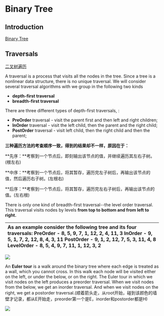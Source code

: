 # Binary Tree

## Introduction

[Binary Tree](https://www.cs.cmu.edu/~adamchik/15-121/lectures/Trees/trees.html)

## Traversals

[二叉树遍历](http://www.jianshu.com/p/456af5480cee)

A traversal is a process that visits all the nodes in the tree. Since a tree is a nonlinear data structure, there is no unique traversal. We will consider several traversal algorithms with we group in the following two kinds

* **depth-first traversal**
* **breadth-first traversal**

There are three different types of depth-first traversals, :

* **PreOrder** traversal - visit the parent first and then left and right children;
* **InOrder** traversal - visit the left child, then the parent and the right child;
* **PostOrder** traversal - visit left child, then the right child and then the parent;

**三种遍历方法的考查顺序一致，得到的结果却不一样，原因在于：**

**先序：**考察到一个节点后，即刻输出该节点的值，并继续遍历其左右子树。\(根左右\)

**中序：**考察到一个节点后，将其暂存，遍历完左子树后，再输出该节点的值，然后遍历右子树。\(左根右\)

**后序：**考察到一个节点后，将其暂存，遍历完左右子树后，再输出该节点的值。\(左右根\)

There is only one kind of breadth-first traversal--the level order traversal. This traversal visits nodes by levels **from top to bottom and from left to right.**

| As an example consider the following tree and its four traversals:  PreOrder - 8, 5, 9, 7, 1, 12, 2, 4, 11, 3 InOrder - 9, 5, 1, 7, 2, 12, 8, 4, 3, 11 PostOrder - 9, 1, 2, 12, 7, 5, 3, 11, 4, 8 LevelOrder - 8, 5, 4, 9, 7, 11, 1, 12, 3, 2 |
| :--- |


![](https://www.cs.cmu.edu/~adamchik/15-121/lectures/Trees/pix/tree1.bmp)

An **Euler tour** is a walk around the binary tree where each edge is treated as a wall, which you cannot cross. In this walk each node will be visited either on the left, or under the below, or on the right. The Euler tour in which we visit nodes on the left produces a preorder traversal. When we visit nodes from the below, we get an inorder traversal. And when we visit nodes on the right, we get a postorder traversal.\(顺着箭头走，从root开始，碰到该颜色的墙壁才记录，都从E开始走，preorder第一个是E，inorder和postorder都是H\)

![](https://www.cs.cmu.edu/~adamchik/15-121/lectures/Trees/pix/traversalEuler.bmp)





